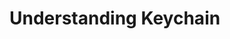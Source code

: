 # Understanding Keychain

<!--

Keychain Notes:

- kSecAttrAccessibleWhenUnlocked
  - User unlocks phone -> Project can read passcode (in background)
  - User locks phone -> Project can NO LONGER READ passcode (in background)
- kSecAttrAccessibleAfterFirstUnlock
  - User unlocks phone once -> Project can continue reading passcode (in background)
  - User locks phone -> Project can continue reading passcode (in background)
- kSecAttrAccessibleWhenUnlockedThisDeviceOnly
- kSecAttrAccessibleAfterFirstUnlockThisDeviceOnly

- kSecAttrAccessibleWhenPasscodeSetThisDeviceOnly
  - User unlocks phone -> Project can read passcode (in background)
  - User locks phone -> Project can NO LONGER READ passcode (in background)
  - Will only allow you to store items in keychain if a passcode is set
  - If device has NO PASSCODE: Cely will return Error
  - Items that get stored when passcode is set -> Remove passcode from device:
    - Secure erase the key that are protecting keychain items. "Cryptographically preventing us from ever decrypting those keychain items again"
-->

<!--

- introduction
  - shit on other frameworks
  - go over apple's security framework
- Purpose of this article
  - to demystify keychain
- Demystifying Keychain
  - explain the different classes (`kSecClass`, `kSecAttrAccount`, etc.) attached to an item
    - InternetPassword vs generic password
    - use diagram
  - OSStatus codes
- Explain the following:
  - create keychain items
  - query keychain items
    - explain `kSecReturnData as String: true`
    - find out if query returns 2 items, one of which is protected by faceID?
  - update keychain items
  - delete keychain items
- Accessibility (need to research this one more)
  - FaceID/TouchID/Passcode
    - idk how to handle passcode if user cancels?!
  - LAContext
  - Accessibility Values (`kSecAttrAccessibleWhenUnlocked`, `kSecAttrAccessibleWhenPasscodeSetThisDeviceOnly`, etc.)

-->
